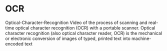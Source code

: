 # OCR
Optical-Character-Recognition
Video of the process of scanning and real-time optical character recognition (OCR) with a portable scanner.
Optical character recognition (also optical character reader, OCR) is the mechanical or electronic conversion of images of typed,
printed text into machine-encoded text
